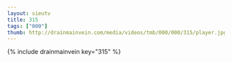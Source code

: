 ```yaml
--- 
layout: sieutv
title: 315
tags: ["000"]
thumb: http://drainmainvein.com/media/videos/tmb/000/000/315/player.jpg
---
```

{% include drainmainvein key="315" %} 
